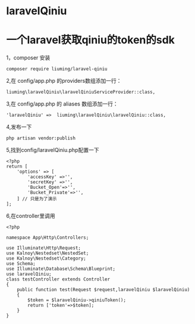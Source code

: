 # laravelQiniu
一个laravel获取qiniu的token的sdk
==============================
1，composer 安装
```
composer require liuming/laravel-qiniu

```
2,在 config/app.php 的providers数组添加一行：
```
liuming\laravelQiniu\laravelQiniuServiceProvider::class,
```
3,在 config/app.php 的 aliases 数组添加一行：
```
'laravelQiniu' =>  liuming\laravelQiniu\laravelQiniu::class,
```
4,发布一下
```
php artisan vendor:publish
```
5,找到config/laravelQiniu.php配置一下
```
<?php
return [
    'options' => [
        'accessKey' =>'',
        'secretKey' =>'',
        'Bucket_Open'=>'',
        'Bucket_Private'=>'',
    ] // 只是为了演示
];
```
6,在controller里调用
```
<?php

namespace App\Http\Controllers;

use Illuminate\Http\Request;
use Kalnoy\Nestedset\NestedSet;
use Kalnoy\Nestedset\Category;
use Schema;
use Illuminate\Database\Schema\Blueprint;
use laravelQiniu;
class testController extends Controller
{
    public function test(Request $request,laravelQiniu $laravelQiniu)
    {
        $token = $laravelQiniu->qiniuToken();
        return ['token'=>$token];
    }
}
```
